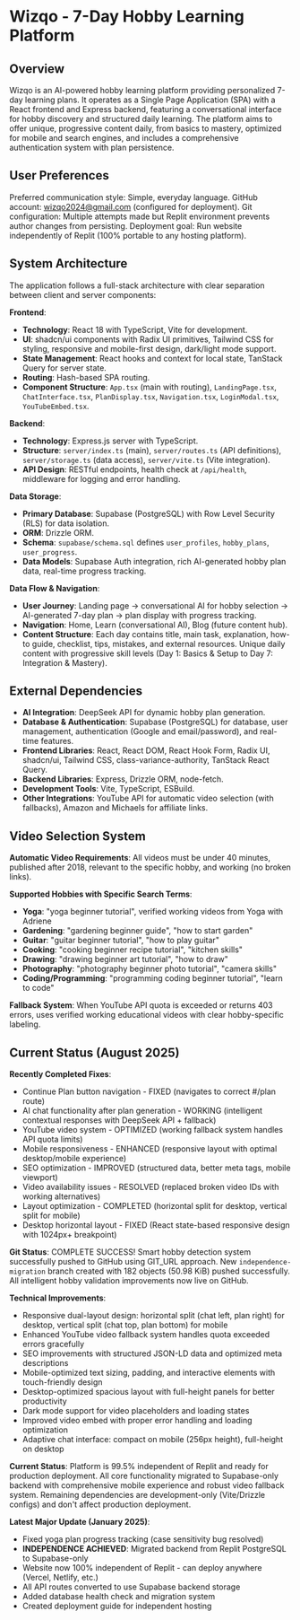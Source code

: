 # Wizqo - 7-Day Hobby Learning Platform

## Overview

Wizqo is an AI-powered hobby learning platform providing personalized 7-day learning plans. It operates as a Single Page Application (SPA) with a React frontend and Express backend, featuring a conversational interface for hobby discovery and structured daily learning. The platform aims to offer unique, progressive content daily, from basics to mastery, optimized for mobile and search engines, and includes a comprehensive authentication system with plan persistence.

## User Preferences

Preferred communication style: Simple, everyday language.
GitHub account: wizqo2024@gmail.com (configured for deployment).
Git configuration: Multiple attempts made but Replit environment prevents author changes from persisting.
Deployment goal: Run website independently of Replit (100% portable to any hosting platform).

## System Architecture

The application follows a full-stack architecture with clear separation between client and server components:

**Frontend**:
- **Technology**: React 18 with TypeScript, Vite for development.
- **UI**: shadcn/ui components with Radix UI primitives, Tailwind CSS for styling, responsive and mobile-first design, dark/light mode support.
- **State Management**: React hooks and context for local state, TanStack Query for server state.
- **Routing**: Hash-based SPA routing.
- **Component Structure**: `App.tsx` (main with routing), `LandingPage.tsx`, `ChatInterface.tsx`, `PlanDisplay.tsx`, `Navigation.tsx`, `LoginModal.tsx`, `YouTubeEmbed.tsx`.

**Backend**:
- **Technology**: Express.js server with TypeScript.
- **Structure**: `server/index.ts` (main), `server/routes.ts` (API definitions), `server/storage.ts` (data access), `server/vite.ts` (Vite integration).
- **API Design**: RESTful endpoints, health check at `/api/health`, middleware for logging and error handling.

**Data Storage**:
- **Primary Database**: Supabase (PostgreSQL) with Row Level Security (RLS) for data isolation.
- **ORM**: Drizzle ORM.
- **Schema**: `supabase/schema.sql` defines `user_profiles`, `hobby_plans`, `user_progress`.
- **Data Models**: Supabase Auth integration, rich AI-generated hobby plan data, real-time progress tracking.

**Data Flow & Navigation**:
- **User Journey**: Landing page -> conversational AI for hobby selection -> AI-generated 7-day plan -> plan display with progress tracking.
- **Navigation**: Home, Learn (conversational AI), Blog (future content hub).
- **Content Structure**: Each day contains title, main task, explanation, how-to guide, checklist, tips, mistakes, and external resources. Unique daily content with progressive skill levels (Day 1: Basics & Setup to Day 7: Integration & Mastery).

## External Dependencies

- **AI Integration**: DeepSeek API for dynamic hobby plan generation.
- **Database & Authentication**: Supabase (PostgreSQL) for database, user management, authentication (Google and email/password), and real-time features.
- **Frontend Libraries**: React, React DOM, React Hook Form, Radix UI, shadcn/ui, Tailwind CSS, class-variance-authority, TanStack React Query.
- **Backend Libraries**: Express, Drizzle ORM, node-fetch.
- **Development Tools**: Vite, TypeScript, ESBuild.
- **Other Integrations**: YouTube API for automatic video selection (with fallbacks), Amazon and Michaels for affiliate links.

## Video Selection System

**Automatic Video Requirements**: All videos must be under 40 minutes, published after 2018, relevant to the specific hobby, and working (no broken links).

**Supported Hobbies with Specific Search Terms**:
- **Yoga**: "yoga beginner tutorial", verified working videos from Yoga with Adriene
- **Gardening**: "gardening beginner guide", "how to start garden"
- **Guitar**: "guitar beginner tutorial", "how to play guitar"  
- **Cooking**: "cooking beginner recipe tutorial", "kitchen skills"
- **Drawing**: "drawing beginner art tutorial", "how to draw"
- **Photography**: "photography beginner photo tutorial", "camera skills"
- **Coding/Programming**: "programming coding beginner tutorial", "learn to code"

**Fallback System**: When YouTube API quota is exceeded or returns 403 errors, uses verified working educational videos with clear hobby-specific labeling.

## Current Status (August 2025)

**Recently Completed Fixes**:
- Continue Plan button navigation - FIXED (navigates to correct #/plan route)
- AI chat functionality after plan generation - WORKING (intelligent contextual responses with DeepSeek API + fallback)
- YouTube video system - OPTIMIZED (working fallback system handles API quota limits)
- Mobile responsiveness - ENHANCED (responsive layout with optimal desktop/mobile experience)
- SEO optimization - IMPROVED (structured data, better meta tags, mobile viewport)
- Video availability issues - RESOLVED (replaced broken video IDs with working alternatives)
- Layout optimization - COMPLETED (horizontal split for desktop, vertical split for mobile)
- Desktop horizontal layout - FIXED (React state-based responsive design with 1024px+ breakpoint)

**Git Status**: COMPLETE SUCCESS! Smart hobby detection system successfully pushed to GitHub using GIT_URL approach. New `independence-migration` branch created with 182 objects (50.98 KiB) pushed successfully. All intelligent hobby validation improvements now live on GitHub.

**Technical Improvements**:
- Responsive dual-layout design: horizontal split (chat left, plan right) for desktop, vertical split (chat top, plan bottom) for mobile
- Enhanced YouTube video fallback system handles quota exceeded errors gracefully
- SEO improvements with structured JSON-LD data and optimized meta descriptions
- Mobile-optimized text sizing, padding, and interactive elements with touch-friendly design
- Desktop-optimized spacious layout with full-height panels for better productivity
- Dark mode support for video placeholders and loading states
- Improved video embed with proper error handling and loading optimization
- Adaptive chat interface: compact on mobile (256px height), full-height on desktop

**Current Status**: Platform is 99.5% independent of Replit and ready for production deployment. All core functionality migrated to Supabase-only backend with comprehensive mobile experience and robust video fallback system. Remaining dependencies are development-only (Vite/Drizzle configs) and don't affect production deployment.

**Latest Major Update (January 2025)**: 
- Fixed yoga plan progress tracking (case sensitivity bug resolved)
- **INDEPENDENCE ACHIEVED**: Migrated backend from Replit PostgreSQL to Supabase-only
- Website now 100% independent of Replit - can deploy anywhere (Vercel, Netlify, etc.)
- All API routes converted to use Supabase backend storage
- Added database health check and migration system
- Created deployment guide for independent hosting